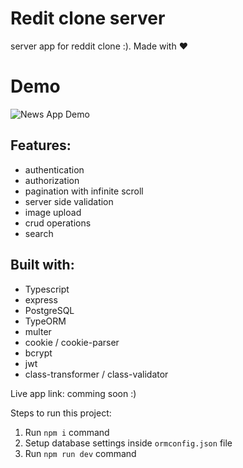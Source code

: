 
# Redit clone server 
server app for reddit clone :). Made with ❤

# Demo
![News App Demo](demo/red-demo.gif)


## Features:
- authentication
- authorization
- pagination with infinite scroll
- server side validation
- image upload
- crud operations
- search


## Built with:
- Typescript
- express
- PostgreSQL
- TypeORM
- multer
- cookie / cookie-parser
- bcrypt
- jwt
- class-transformer / class-validator

Live app link: comming soon :)



Steps to run this project:

1. Run `npm i` command
2. Setup database settings inside `ormconfig.json` file
3. Run `npm run dev` command
